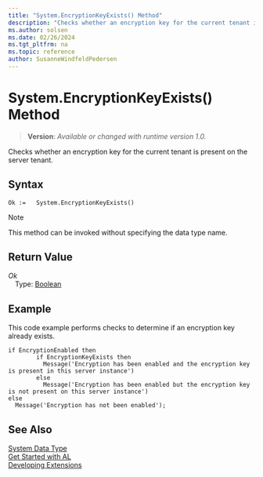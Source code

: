 ```yaml
---
title: "System.EncryptionKeyExists() Method"
description: "Checks whether an encryption key for the current tenant is present on the server tenant."
ms.author: solsen
ms.date: 02/26/2024
ms.tgt_pltfrm: na
ms.topic: reference
author: SusanneWindfeldPedersen
---
```

[//]: # (START>DO_NOT_EDIT)
[//]: # (IMPORTANT:Do not edit any of the content between here and the END>DO_NOT_EDIT.)
[//]: # (Any modifications should be made in the .xml files in the ModernDev repo.)
# System.EncryptionKeyExists() Method
> **Version**: _Available or changed with runtime version 1.0._

Checks whether an encryption key for the current tenant is present on the server tenant.


## Syntax
```AL
Ok :=   System.EncryptionKeyExists()
```
> [!NOTE]
> This method can be invoked without specifying the data type name.

## Return Value
*Ok*  
&emsp;Type: [Boolean](../boolean/boolean-data-type.md)  



[//]: # (IMPORTANT: END>DO_NOT_EDIT)


## Example

This code example performs checks to determine if an encryption key already exists.  

```al
if EncryptionEnabled then  
        if EncryptionKeyExists then  
          Message('Encryption has been enabled and the encryption key is present in this server instance')  
        else  
          Message('Encryption has been enabled but the encryption key is not present on this server instance')  
else  
  Message('Encryption has not been enabled');  
``` 

## See Also

[System Data Type](system-data-type.md)  
[Get Started with AL](../../devenv-get-started.md)  
[Developing Extensions](../../devenv-dev-overview.md)